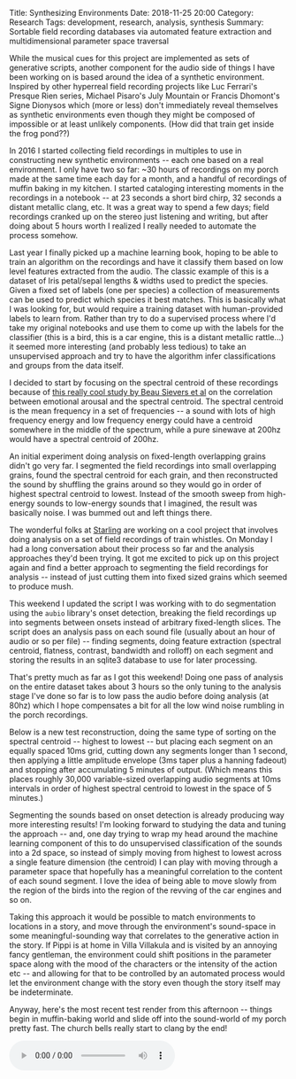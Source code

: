 Title: Synthesizing Environments
Date: 2018-11-25 20:00
Category: Research
Tags: development, research, analysis, synthesis
Summary: Sortable field recording databases via automated feature extraction and multidimensional parameter space traversal


While the musical cues for this project are implemented as sets of generative scripts, another 
component for the audio side of things I have been working on is based around the idea of a 
synthetic environment. Inspired by other hyperreal field recording projects like Luc Ferrari's 
Presque Rien series, Michael Pisaro's July Mountain or Francis Dhomont's Signe Dionysos which 
(more or less) don't immediately reveal themselves as synthetic environments even though they might be 
composed of impossible or at least unlikely components. (How did that train get inside the 
frog pond??) 

In 2016 I started collecting field recordings in multiples to use in constructing new 
synthetic environments -- each one based on a real environment. I only have two so far: ~30 hours of 
recordings on my porch made at the same time each day for a month, and a handful of recordings of muffin 
baking in my kitchen. I started cataloging interesting moments in the recordings in a notebook -- at 
23 seconds a short bird chirp, 32 seconds a distant metallic clang, etc. It was a great way 
to spend a few days; field recordings cranked up on the stereo just listening and writing, but after 
doing about 5 hours worth I realized I really needed to automate the process somehow.

Last year I finally picked up a machine learning book, hoping to be able to train an algorithm on 
the recordings and have it classify them based on low level features extracted from 
the audio. The classic example of this is a dataset of Iris petal/sepal lengths & widths used to 
predict the species. Given a fixed set of labels (one per species) a collection of measurements can 
be used to predict which species it best matches. This is basically what I was looking for, but 
would require a training dataset with human-provided labels to learn from. 
Rather than try to do a supervised process where I'd take my original notebooks and use them to come 
up with the labels for the classifier (this is a bird, this is a car engine, this is a distant metallic rattle...) 
it seemed more interesting (and probably less tedious) to take an unsupervised approach and try to have 
the algorithm infer classifications and groups from the data itself. 

I decided to start by focusing on the spectral centroid of these recordings because of [this really 
cool study by Beau Sievers et al](https://psyarxiv.com/wucs4/) on the correlation between emotional arousal and the spectral centroid.
The spectral centroid is the mean frequency in a set of frequencies -- a sound with lots of high frequency 
energy and low frequency energy could have a centroid somewhere in the middle of the spectrum, while 
a pure sinewave at 200hz would have a spectral centroid of 200hz.

An initial experiment doing analysis on fixed-length overlapping grains didn't go very far. 
I segmented the field recordings into small overlapping grains, found the spectral centroid for each 
grain, and then reconstructed the sound by shuffling the grains around so they would go in order of 
highest spectral centroid to lowest. Instead of the smooth sweep from high-energy sounds to low-energy sounds 
that I imagined, the result was basically noise. I was bummed out and left things there.

The wonderful folks at [Starling](https://starling.space) are working on a cool project that involves doing 
analysis on a set of field recordings of train whistles. On Monday I had a long conversation about their process so far 
and the analysis approaches they'd been trying. It got me excited to pick up on this project again and find a better 
approach to segmenting the field recordings for analysis -- instead of just cutting them into fixed 
sized grains which seemed to produce mush. 

This weekend I updated the script I was working with to do segmentation using the `aubio` library's onset detection, breaking the 
field recordings up into segments between onsets instead of arbitrary fixed-length slices. The script does an analysis pass on each 
sound file (usually about an hour of audio or so per file) -- finding segments, doing feature extraction (spectral centroid, flatness, 
contrast, bandwidth and rolloff) on each segment and storing the results in an sqlite3 database to use for later processing.

That's pretty much as far as I got this weekend! Doing one pass of analysis on the entire dataset takes about 3 hours so the only 
tuning to the analysis stage I've done so far is to low pass the audio before doing analysis (at 80hz) which I hope compensates a bit for 
all the low wind noise rumbling in the porch recordings.

Below is a new test reconstruction, doing the same type of sorting on the spectral centroid -- highest to lowest -- but placing each segment on an 
equally spaced 10ms grid, cutting down any segments longer than 1 second, then applying a little amplitude envelope (3ms taper plus a hanning 
fadeout) and stopping after accumulating 5 minutes of output. (Which means this places roughly 30,000 variable-sized overlapping audio segments at 10ms intervals 
in order of highest spectral centroid to lowest in the space of 5 minutes.) 

Segmenting the sounds based on onset detection is already producing way more interesting results! I'm looking forward to 
studying the data and tuning the approach -- and, one day trying to wrap my head around the machine learning component of this to do 
unsupervised classification of the sounds into a 2d space, so instead of simply moving from highest to lowest across a single feature 
dimension (the centroid) I can play with moving through a parameter space that hopefully has a meaningful correlation to the content of each 
sound segment. I love the idea of being able to move slowly from the region of the birds into the region of the revving of the car engines and so on.

Taking this approach it would be possible to match environments to locations in a story, and move through the environment's sound-space in some 
meaningful-sounding way that correlates to the generative action in the story. If Pippi is at home in Villa Villakula and is visited by an annoying 
fancy gentleman, the environment could shift positions in the parameter space along with the mood of the characters or the intensity of the action etc --
and allowing for that to be controlled by an automated process would let the environment change with the story even though the story itself may be indeterminate.

Anyway, here's the most recent test render from this afternoon -- things begin in muffin-baking world and slide off into the sound-world of my porch pretty fast. 
The church bells really start to clang by the end!

<audio src="{static}/sounds/sorted-10ms-lpf.mp3" controls></audio>

